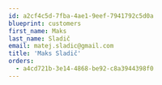 ```yaml
---
id: a2cf4c5d-7fba-4ae1-9eef-7941792c5d0a
blueprint: customers
first_name: Maks
last_name: Sladič
email: matej.sladic@gmail.com
title: 'Maks Sladič'
orders:
  - a4cd721b-3e14-4868-be92-c8a3944398f0
---
```

